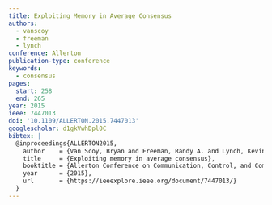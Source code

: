 ```yaml
---
title: Exploiting Memory in Average Consensus
authors:
  - vanscoy
  - freeman
  - lynch
conference: Allerton
publication-type: conference
keywords:
  - consensus
pages:
  start: 258
  end: 265
year: 2015
ieee: 7447013
doi: '10.1109/ALLERTON.2015.7447013'
googlescholar: d1gkVwhDpl0C
bibtex: |
  @inproceedings{ALLERTON2015,
    author    = {Van Scoy, Bryan and Freeman, Randy A. and Lynch, Kevin M.},
    title     = {Exploiting memory in average consensus},
    booktitle = {Allerton Conference on Communication, Control, and Computing},
    year      = {2015},
    url       = {https://ieeexplore.ieee.org/document/7447013/}
  }
---
```

